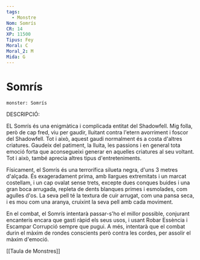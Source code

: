 ```yaml
---
tags:
  - Monstre
Nom: Somrís
CR: 14
XP: 11500
Tipus: Fey
Moral: C
Moral_2: M
Mida: G
---
```

# Somrís

```statblock
monster: Somrís
```

DESCRIPCIÓ:

EL Somrís és una enigmàtica i complicada entitat del Shadowfell. Mig folla, però de cap fred, viu per gaudir, lluitant contra l'etern avorriment i foscor del Shadowfell. Tot i això, aquest gaudi normalment és a costa d'altres criatures. Gaudeix del patiment, la lluita, les passions i en general tota emoció forta que aconsegueixi generar en aquelles criatures al seu voltant. Tot i això, també aprecia altres tipus d'entreteniments.

Físicament, el Somrís és una terrorífica silueta negra, d'uns 3 metres d'alçada. És exageradament prima, amb llargues extremitats i un marcat costellam, i un cap ovalat sense trets, excepte dues conques buides i una gran boca arrugada, repleta de dents blanques primes i esmolades, com agulles d'os.
La seva pell té la textura de cuir arrugat, com una pansa seca, i es mou com una aranya, cruixint la seva pell amb cada moviment.

En el combat, el Somrís intentarà passar-s'ho el millor possible, conjurant encanteris encara que gasti ràpid els seus usos, i usant Robar Essència i Escampar Corrupció sempre que pugui. A més, intentarà que el combat durin el màxim de rondes conscients però contra les cordes, per assolir el màxim d'emoció.

[[Taula de Monstres]]



